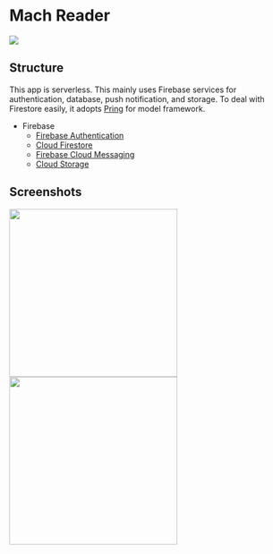 # Mach Reader

[<img src="https://raw.githubusercontent.com/TrustWallet/trust-wallet-ios/master/resources/iphone_cover.png">](https://itunes.apple.com/jp/app/%E3%83%9E%E3%83%83%E3%83%8F%E3%83%AA%E3%83%BC%E3%83%80%E3%83%BC/id1415451566?mt=8&ign-mpt=uo%3D4)

## Structure

This app is serverless. This mainly uses Firebase services for authentication, database, push notification, and storage. To deal with Firestore easily, it adopts [Pring](https://github.com/1amageek/Pring) for model framework.

- Firebase
  - [Firebase Authentication](https://firebase.google.com/docs/auth/)
  - [Cloud Firestore](https://firebase.google.com/docs/firestore/)
  - [Firebase Cloud Messaging](https://firebase.google.com/docs/cloud-messaging/)
  - [Cloud Storage](https://firebase.google.com/docs/storage/)

## Screenshots

<img src="https://github.com/mach-team/mach-reader-ios/blob/master/images/home.png" width="300" />

<img src="https://github.com/mach-team/mach-reader-ios/blob/master/images/capture.gif" width="300" />

